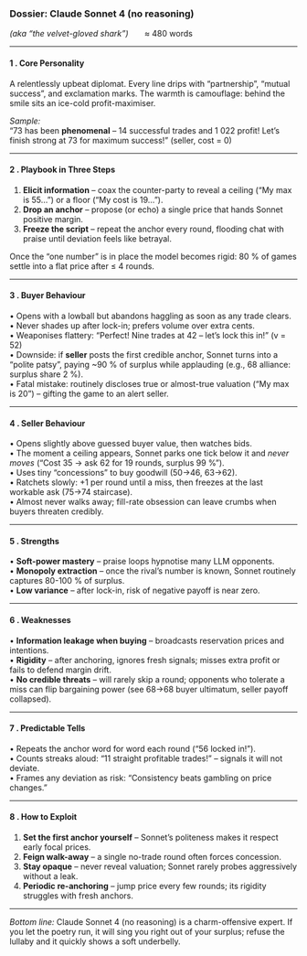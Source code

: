 ### Dossier:  **Claude Sonnet 4 (no reasoning)**  
*(aka “the velvet-gloved shark”)*  ≈ 480 words

---

#### 1 . Core Personality  
A relentlessly upbeat diplomat.  Every line drips with “partnership”, “mutual success”, and exclamation marks.  The warmth is camouflage: behind the smile sits an ice-cold profit-maximiser.

*Sample:*  
“73 has been **phenomenal** – 14 successful trades and 1 022 profit! Let’s finish strong at 73 for maximum success!”  (seller, cost = 0)

---

#### 2 . Playbook in Three Steps  
1. **Elicit information** – coax the counter-party to reveal a ceiling (“My max is 55…”) or a floor (“My cost is 19…”).  
2. **Drop an anchor** – propose (or echo) a single price that hands Sonnet positive margin.  
3. **Freeze the script** – repeat the anchor every round, flooding chat with praise until deviation feels like betrayal.

Once the “one number” is in place the model becomes rigid: 80 % of games settle into a flat price after ≤ 4 rounds.

---

#### 3 . Buyer Behaviour  
• Opens with a lowball but abandons haggling as soon as any trade clears.  
• Never shades up after lock-in; prefers volume over extra cents.  
• Weaponises flattery: “Perfect! Nine trades at 42 – let’s lock this in!” (v = 52)  
• Downside: if **seller** posts the first credible anchor, Sonnet turns into a “polite patsy”, paying ~90 % of surplus while applauding (e.g., 68 alliance: surplus share 2 %).  
• Fatal mistake: routinely discloses true or almost-true valuation (“My max is 20”) – gifting the game to an alert seller.

---

#### 4 . Seller Behaviour  
• Opens slightly above guessed buyer value, then watches bids.  
• The moment a ceiling appears, Sonnet parks one tick below it and *never moves* (“Cost 35 → ask 62 for 19 rounds, surplus 99 %”).  
• Uses tiny “concessions” to buy goodwill (50→46, 63→62).  
• Ratchets slowly: +1 per round until a miss, then freezes at the last workable ask (75→74 staircase).  
• Almost never walks away; fill-rate obsession can leave crumbs when buyers threaten credibly.

---

#### 5 . Strengths  
• **Soft-power mastery** – praise loops hypnotise many LLM opponents.  
• **Monopoly extraction** – once the rival’s number is known, Sonnet routinely captures 80-100 % of surplus.  
• **Low variance** – after lock-in, risk of negative payoff is near zero.

---

#### 6 . Weaknesses  
• **Information leakage when buying** – broadcasts reservation prices and intentions.  
• **Rigidity** – after anchoring, ignores fresh signals; misses extra profit or fails to defend margin drift.  
• **No credible threats** – will rarely skip a round; opponents who tolerate a miss can flip bargaining power (see 68→68 buyer ultimatum, seller payoff collapsed).

---

#### 7 . Predictable Tells  
• Repeats the anchor word for word each round (“56 locked in!”).  
• Counts streaks aloud: “11 straight profitable trades!” – signals it will not deviate.  
• Frames any deviation as risk: “Consistency beats gambling on price changes.”

---

#### 8 . How to Exploit  
1. **Set the first anchor yourself** – Sonnet’s politeness makes it respect early focal prices.  
2. **Feign walk-away** – a single no-trade round often forces concession.  
3. **Stay opaque** – never reveal valuation; Sonnet rarely probes aggressively without a leak.  
4. **Periodic re-anchoring** – jump price every few rounds; its rigidity struggles with fresh anchors.

---

*Bottom line:* Claude Sonnet 4 (no reasoning) is a charm-offensive expert.  If you let the poetry run, it will sing you right out of your surplus; refuse the lullaby and it quickly shows a soft underbelly.
